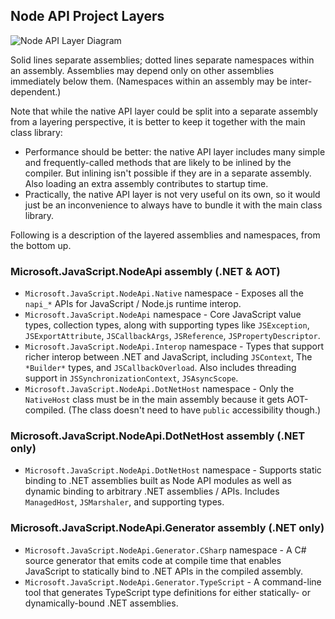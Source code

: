 
## Node API Project Layers

![Node API Layer Diagram](./NodeApi-Layers.drawio.svg)

Solid lines separate assemblies; dotted lines separate namespaces within an assembly. Assemblies may depend only on other assemblies immediately below them. (Namespaces within an assembly may be inter-dependent.)

Note that while the native API layer could be split into a separate assembly from a layering perspective, it is better to keep it together with the main class library:

- Performance should be better: the native API layer includes many simple and frequently-called methods that are likely to be inlined by the compiler. But inlining isn't possible if they are in a separate assembly. Also loading an extra assembly contributes to startup time.
- Practically, the native API layer is not very useful on its own, so it would just be an inconvenience to always have to bundle it with the main class library.

Following is a description of the layered assemblies and namespaces, from the bottom up.

### Microsoft.JavaScript.NodeApi assembly (.NET & AOT)

- `Microsoft.JavaScript.NodeApi.Native` namespace - Exposes all the `napi_*` APIs for JavaScript / Node.js runtime interop.
- `Microsoft.JavaScript.NodeApi` namespace - Core JavaScript value types, collection types, along with supporting types like `JSException`, `JSExportAttribute`, `JSCallbackArgs`, `JSReference`, `JSPropertyDescriptor`.
- `Microsoft.JavaScript.NodeApi.Interop` namespace - Types that support richer interop between .NET and JavaScript, including `JSContext`, The `*Builder*` types, and `JSCallbackOverload`. Also includes threading support in `JSSynchronizationContext`, `JSAsyncScope`.
- `Microsoft.JavaScript.NodeApi.DotNetHost` namespace - Only the `NativeHost` class must be in the main assembly because it gets AOT-compiled. (The class doesn't need to have `public` accessibility though.)

### Microsoft.JavaScript.NodeApi.DotNetHost assembly (.NET only)

- `Microsoft.JavaScript.NodeApi.DotNetHost` namespace - Supports static binding to .NET assemblies built as Node API modules as well as dynamic binding to arbitrary .NET assemblies / APIs. Includes `ManagedHost`, `JSMarshaler`, and supporting types.

### Microsoft.JavaScript.NodeApi.Generator assembly (.NET only)

- `Microsoft.JavaScript.NodeApi.Generator.CSharp` namespace - A C# source generator that emits code at compile time that enables JavaScript to statically bind to .NET APIs in the compiled assembly.
- `Microsoft.JavaScript.NodeApi.Generator.TypeScript` - A command-line tool that generates TypeScript type definitions for either statically- or dynamically-bound .NET assemblies.
